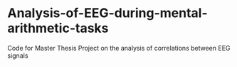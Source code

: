 # Analysis-of-EEG-during-mental-arithmetic-tasks
Code for Master Thesis Project on the analysis of correlations between EEG signals 
